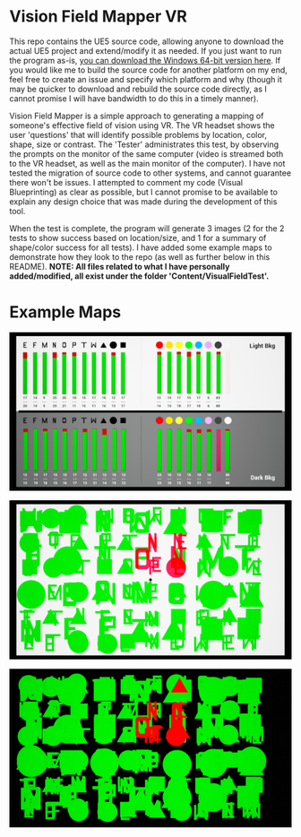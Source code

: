 # Vision Field Mapper VR

This repo contains the UE5 source code, allowing anyone to download the actual UE5 project and extend/modify it as needed. If you just want to run the program as-is, [you can download the Windows 64-bit version here](https://drive.google.com/file/d/1_Nuu3CnVLewO5Te0tNj5nsaQiO-xWzNF/view?usp=sharing). If you would like me to build the source code for another platform on my end, feel free to create an issue and specify which platform and why (though it may be quicker to download and rebuild the source code directly, as I cannot promise I will have bandwidth to do this in a timely manner).

Vision Field Mapper is a simple approach to generating a mapping of someone's effective field of vision using VR. The VR headset shows the user 'questions' that will identify possible problems by location, color, shape, size or contrast. 
The 'Tester' administrates this test, by observing the prompts on the monitor of the same computer (video is streamed both to the VR headset, as well as the main monitor of the computer).
I have not tested the migration of source code to other systems, and cannot guarantee there won't be issues. I attempted to comment my code (Visual Blueprinting) as clear as possible, but I cannot promise to be available to explain any design choice that was made during the development of this tool.

When the test is complete, the program will generate 3 images (2 for the 2 tests to show success based on location/size, and 1 for a summary of shape/color success for all tests). I have added some example maps to demonstrate how they look to the repo (as well as further below in this README). **NOTE: All files related to what I have personally added/modified, all exist under the folder 'Content/VisualFieldTest'.**

# Example Maps

![](https://github.com/jwmcfar2/VisionFieldMapper/blob/main/ExampleMaps/ResultMap_ColorShape_2024FEB03_0609.png)

![](https://github.com/jwmcfar2/VisionFieldMapper/blob/main/ExampleMaps/ResultMap_2024FEB03_0609.png)

![](https://github.com/jwmcfar2/VisionFieldMapper/blob/main/ExampleMaps/ResultMap_Inv_2024FEB03_0609.png)
